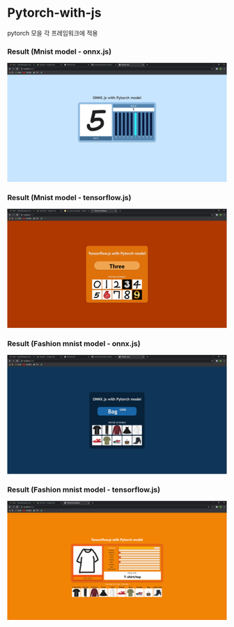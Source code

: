 # Pytorch-with-js
pytorch 모을 각 프레임워크에 적용

<h3>Result (Mnist model - onnx.js)</h3>
<img src="./img/omnist.PNG">

<h3>Result (Mnist model - tensorflow.js)</h3>
<img src="./img/tmnist.PNG">

<h3>Result (Fashion mnist model - onnx.js)</h3>
<img src="./img/ofashion_mnist.PNG">

<h3>Result (Fashion mnist model - tensorflow.js)</h3>
<img src="./img/tfashion_mnist.PNG">
